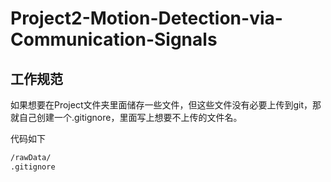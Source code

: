 # Project2-Motion-Detection-via-Communication-Signals

## 工作规范

如果想要在Project文件夹里面储存一些文件，但这些文件没有必要上传到git，那就自己创建一个.gitignore，里面写上想要不上传的文件名。

代码如下

```cmd
/rawData/
.gitignore
```
